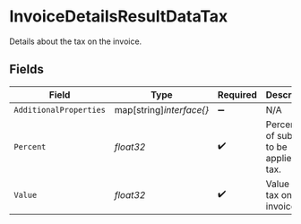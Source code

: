 # InvoiceDetailsResultDataTax

Details about the tax on the invoice.


## Fields

| Field                                        | Type                                         | Required                                     | Description                                  | Example                                      |
| -------------------------------------------- | -------------------------------------------- | -------------------------------------------- | -------------------------------------------- | -------------------------------------------- |
| `AdditionalProperties`                       | map[string]*interface{}*                     | :heavy_minus_sign:                           | N/A                                          |                                              |
| `Percent`                                    | *float32*                                    | :heavy_check_mark:                           | Percentage of subtotal to be applied as tax. | 20                                           |
| `Value`                                      | *float32*                                    | :heavy_check_mark:                           | Value of the tax on the invoice.             | 200                                          |